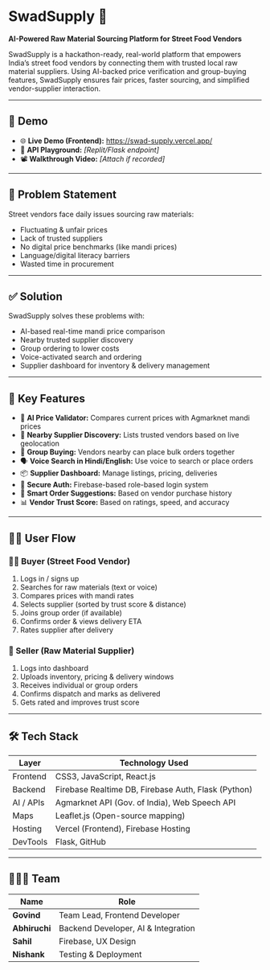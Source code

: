 # SwadSupply 🍛  
**AI-Powered Raw Material Sourcing Platform for Street Food Vendors**

SwadSupply is a hackathon-ready, real-world platform that empowers India’s street food vendors by connecting them with trusted local raw material suppliers. Using AI-backed price verification and group-buying features, SwadSupply ensures fair prices, faster sourcing, and simplified vendor-supplier interaction.

---

## 🚀 Demo

- 🌐 **Live Demo (Frontend):** https://swad-supply.vercel.app/  
- 🔗 **API Playground:** _[Replit/Flask endpoint]_  
- 📽️ **Walkthrough Video:** _[Attach if recorded]_

---

## 📌 Problem Statement

Street vendors face daily issues sourcing raw materials:

- Fluctuating & unfair prices  
- Lack of trusted suppliers  
- No digital price benchmarks (like mandi prices)  
- Language/digital literacy barriers  
- Wasted time in procurement  

---

## ✅ Solution

SwadSupply solves these problems with:

- AI-based real-time mandi price comparison  
- Nearby trusted supplier discovery  
- Group ordering to lower costs  
- Voice-activated search and ordering  
- Supplier dashboard for inventory & delivery management  

---

## 🧠 Key Features

- 🧠 **AI Price Validator:** Compares current prices with Agmarknet mandi prices  
- 📍 **Nearby Supplier Discovery:** Lists trusted vendors based on live geolocation  
- 👥 **Group Buying:** Vendors nearby can place bulk orders together  
- 🗣️ **Voice Search in Hindi/English:** Use voice to search or place orders  
- 📦 **Supplier Dashboard:** Manage listings, pricing, deliveries  
- 🔐 **Secure Auth:** Firebase-based role-based login system  
- 🧾 **Smart Order Suggestions:** Based on vendor purchase history  
- 📊 **Vendor Trust Score:** Based on ratings, speed, and accuracy  

---

## 🧑‍💼 User Flow

### 👨‍🍳 Buyer (Street Food Vendor)

1. Logs in / signs up  
2. Searches for raw materials (text or voice)  
3. Compares prices with mandi rates  
4. Selects supplier (sorted by trust score & distance)  
5. Joins group order (if available)  
6. Confirms order & views delivery ETA  
7. Rates supplier after delivery  

### 🧺 Seller (Raw Material Supplier)

1. Logs into dashboard  
2. Uploads inventory, pricing & delivery windows  
3. Receives individual or group orders  
4. Confirms dispatch and marks as delivered  
5. Gets rated and improves trust score  

---

## 🛠️ Tech Stack

| Layer       | Technology Used                                      |
|------------|------------------------------------------------------ |
| Frontend   | CSS3, JavaScript, React.js                            |
| Backend    | Firebase Realtime DB, Firebase Auth, Flask (Python)   |
| AI / APIs  | Agmarknet API (Gov. of India), Web Speech API         |
| Maps       | Leaflet.js (Open-source mapping)                      |
| Hosting    | Vercel (Frontend), Firebase Hosting         |
| DevTools   | Flask, GitHub                                         |

---

## 🧑‍🤝‍🧑 Team

| Name       | Role                                 |
|------------|--------------------------------------|
| **Govind**     | Team Lead, Frontend Developer         |
| **Abhiruchi**  | Backend Developer, AI & Integration   |
| **Sahil**      | Firebase, UX Design                  |
| **Nishank**    | Testing & Deployment                 |
